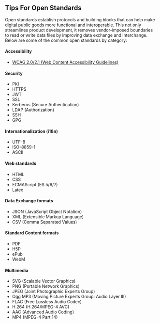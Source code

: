 ## Tips For Open Standards
Open standards establish protocols and building blocks that can help make digital public goods more functional and interoperable. This not only streamlines product development, it removes vendor-imposed boundaries to read or write data files by improving data exchange and interchange. Below are some of the common open standards by category: 

#### Accessibility
* [WCAG 2.0/2.1 (Web Content Accessibility Guidelines)](https://www.w3.org/WAI/standards-guidelines/wcag/)

#### Security
* PKI
* HTTPS
* JWT
* SSL
* Kerberos (Secure Authentication)
* LDAP (Authorization)
* SSH
* GPG

#### Internationalization (i18n)
* UTF-8
* ISO-8859-1
* ASCII

#### Web standards
* HTML
* CSS
* ECMAScript (ES 5/6/7)
* Latex

#### Data Exchange formats 
* JSON (JavaScript Object Notation)
* XML (Extensible Markup Language)
* CSV (Comma Separated Values)

#### Standard Content formats
* PDF
* H5P
* ePub
* WebM
 
 #### Multimedia
* SVG (Scalable Vector Graphics)
* PNG (Portable Network Graphics)
* JPEG (Joint Photographic Experts Group)
* Ogg MP3 (Moving Picture Experts Group: Audio Layer III)
* FLAC (Free Lossless Audio Codec)
* H.264 (H.264/MPEG-4 AVC)
* AAC (Advanced Audio Coding)
* MP4 (MPEG-4 Part 14)